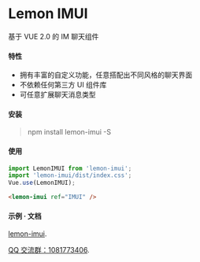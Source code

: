 # Lemon IMUI

基于 VUE 2.0 的 IM 聊天组件

#### 特性

- 拥有丰富的自定义功能，任意搭配出不同风格的聊天界面
- 不依赖任何第三方 UI 组件库
- 可任意扩展聊天消息类型

#### 安装

> npm install lemon-imui -S

#### 使用

```javascript
import LemonIMUI from 'lemon-imui';
import 'lemon-imui/dist/index.css';
Vue.use(LemonIMUI);
```

```html
<lemon-imui ref="IMUI" />
```

#### 示例 · 文档

[lemon-imui](http://june000.gitee.io/lemon-im).

[QQ 交流群：1081773406](https://qm.qq.com/cgi-bin/qm/qr?k=MzwO4MT20zYQEXP8gq-GbjSJFA0qK15_&jump_from=webapi).
